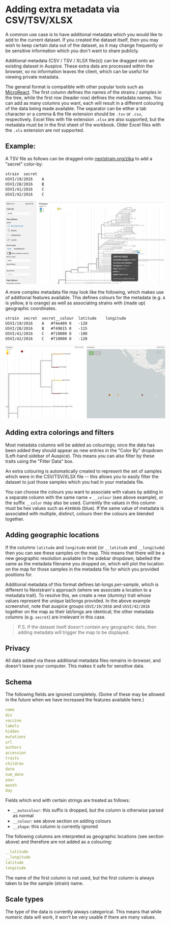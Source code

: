 # Adding extra metadata via CSV/TSV/XLSX

A common use case is to have additional metadata which you would like to add to the current dataset.
If you created the dataset itself, then you may wish to keep certain data out of the dataset, as it may change frequently or be sensitive information which you don't want to share publicly.

Additional metadata (CSV / TSV / XLSX file(s)) can be dragged onto an existing dataset in Auspice.
These extra data are processed within the browser, so no information leaves the client, which can be useful for viewing private metadata.

The general format is compatible with other popular tools such as [MicroReact](https://microreact.org/).
The first column defines the names of the strains / samples in the tree, while the first row (header row) defines the metadata names.
You can add as many columns you want, each will result in a different colouring of the data being made available.
The separator can be either a tab character or a comma & the file extension should be `.tsv` or `.csv`, respectively.
Excel files with file extension `.xlsx` are also supported, but the metadata must be in the first sheet of the workbook.
Older Excel files with the `.xls` extension are not supported.

## Example:

A TSV file as follows can be dragged onto [nextstrain.org/zika](https://nextstrain.org/zika) to add a "secret" color-by:

```text
strain	secret
USVI/19/2016	A
USVI/28/2016	B
USVI/41/2016	C
USVI/42/2016	C
```

![auspice with extra data shown via csv](../assets/csv-extra-data.png)

A more complex metadata file may look like the following, which makes use of additional features available.
This defines colours for the metadata (e.g. `A` is yellow, `B` is orange) as well as associating strains with (made up) geographic coordinates.

```text
strain	secret	secret__colour	latitude	longitude
USVI/19/2016	A	#f4e409	0	-120
USVI/28/2016	B	#f49015	0	-115
USVI/41/2016	C	#710000	0	-100
USVI/42/2016	C	#710000	0	-120
```

![auspice with extra data shown via csv](../assets/csv-extra-data-2.png)


## Adding extra colorings and filters

Most metadata columns will be added as colourings; once the data has been added they should appear as new entries in the "Color By" dropdown (Left-hand sidebar of Auspice).
This means you can also filter by these traits using the "Filter Data" box.

An extra colouring is automatically created to represent the set of samples which were in the CSV/TSV/XLSX file -- this allows you to easily filter the dataset to just those samples which you had in your metadata file.

You can choose the colours you want to associate with values by adding in a separate column with the same name + `__colour` (see above example), or the suffix `__color` may also be used.
Currently the values in this column must be hex values such as `#3498db` (blue).
If the same value of metadata is associated with multiple, distinct, colours then the colours are blended together.

## Adding geographic locations

If the columns `latitude` and `longitude` exist (or `__latitude` and `__longitude`) then you can see these samples on the map.
This means that there will be a new geographic resolution available in the sidebar dropdown, labelled the same as the metadata filename you dropped on, which will plot the location on the map for those samples in the metadata file for which you provided positions for.


Additional metadata of this format defines lat-longs _per-sample_, which is different to Nextstrain's approach (where we associate a location to a metadata trait).
To resolve this, we create a new (dummy) trait whose values represent the unique lat/longs provided.
In the above example screenshot, note that auspice groups `USVI/19/2016` and `USVI/42/2016` together on the map as their lat/longs are identical; the other metadata columns (e.g. `secret`) are irrelevant in this case.


> P.S. If the dataset itself doesn't contain any geographic data, then adding metadata will trigger the map to be displayed.


## Privacy

All data added via these additional metadata files remains in-browser, and doesn't leave your computer.
This makes it safe for sensitive data.

## Schema

The following fields are ignored completely.
(Some of these may be allowed in the future when we have increased the features available here.)

```yaml
name
div
vaccine
labels
hidden
mutations
url
authors
accession
traits
children
date
num_date
year
month
day
```

Fields which end with certain strings are treated as follows:
- `__autocolour`: this suffix is dropped, but the column is otherwise parsed as normal
- `__colour`: see above section on adding colours
- `__shape`: this column is currently ignored


The following columns are interpreted as geographic locations (see section above) and therefore are not added as a colouring:
```yaml
__latitude
__longitude
latitude
longitude
```

The name of the first column is not used, but the first column is always taken to be the sample (strain) name.

## Scale types
The type of the data is currently always categorical.
This means that while numeric data will work, it won't be very usable if there are many values.

